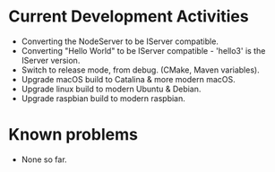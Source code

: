 # Current Development Activities

* Converting the NodeServer to be IServer compatible.
* Converting "Hello World" to be IServer compatible - 'hello3' is the IServer version.
* Switch to release mode, from debug. (CMake, Maven variables).
* Upgrade macOS build to Catalina & more modern macOS.
* Upgrade linux build to modern Ubuntu & Debian.
* Upgrade raspbian build to modern raspbian.

# Known problems

* None so far.
